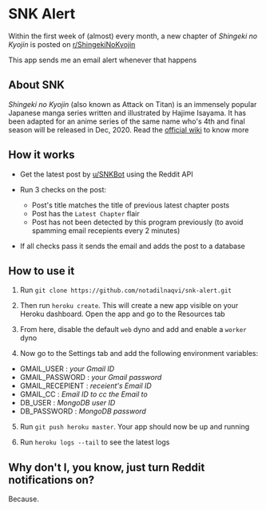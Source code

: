 # SNK Alert
Within the first week of (almost) every month, a new chapter of *Shingeki no Kyojin* is posted on [r/ShingekiNoKyojin](https://www.reddit.com/r/ShingekiNoKyojin)

This app sends me an email alert whenever that happens

## About SNK
*Shingeki no Kyojin* (also known as Attack on Titan) is an immensely popular Japanese manga series written and illustrated by Hajime Isayama. It has been adapted for an anime series of the same name who's 4th and final season will be released in Dec, 2020. Read the [official wiki](https://en.wikipedia.org/wiki/Attack_on_Titan) to know more

## How it works
* Get the latest post by [u/SNKBot](https://www.reddit.com/user/SNKBot) using the Reddit API

* Run 3 checks on the post:
  * Post's title matches the title of previous latest chapter posts
  * Post has the `Latest Chapter` flair
  * Post has not been detected by this program previously (to avoid spamming email recepients every 2 minutes)
  
* If all checks pass it sends the email and adds the post to a database

## How to use it
1. Run `git clone https://github.com/notadilnaqvi/snk-alert.git`

2. Then run `heroku create`. This will create a new app visible on your Heroku dashboard. Open the app and go to the Resources tab

3. From here, disable the default `web` dyno and add and enable a `worker` dyno

4. Now go to the Settings tab and add the following environment variables:
  * GMAIL_USER : *your Gmail ID*
  * GMAIL_PASSWORD : *your Gmail password*
  * GMAIL_RECEPIENT : *receient's Email ID*
  * GMAIL_CC : *Email ID to cc the Email to*
  * DB_USER : *MongoDB user ID*
  * DB_PASSWORD : *MongoDB password*
  
5. Run `git push heroku master`. Your app should now be up and running

6. Run `heroku logs --tail` to see the latest logs

## Why don't I, you know, just turn Reddit notifications on?
Because.
